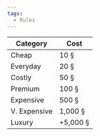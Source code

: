 ```yaml
---
tags:
  - Rules
---
```

| Category     | Cost     |
| ------------ | -------- |
| Cheap        | 10 §     |
| Everyday     | 20 §     |
| Costly       | 50 §     |
| Premium      | 100 §    |
| Expensive    | 500 §    |
| V. Expensive | 1,000 §  |
| Luxury       | +5,000 § |
